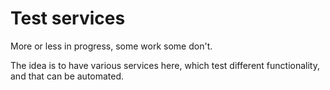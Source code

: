 # Test services
More or less in progress, some work some don't. 

The idea is to have various services here, which test different functionality, and that can be automated.
